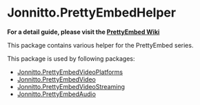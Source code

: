 # Jonnitto.PrettyEmbedHelper

**For a detail guide, please visit the [PrettyEmbed Wiki](https://github.com/jonnitto/Jonnitto.PrettyEmbedHelper/wiki)**

This package contains various helper for the PrettyEmbed series.

This package is used by following packages:

- [Jonnitto.PrettyEmbedVideoPlatforms]
- [Jonnitto.PrettyEmbedVideo]
- [Jonnitto.PrettyEmbedVideoStreaming]
- [Jonnitto.PrettyEmbedAudio]

[jonnitto.prettyembedvideoplatforms]: https://github.com/jonnitto/Jonnitto.PrettyEmbedVideoPlatforms
[jonnitto.prettyembedvideo]: https://github.com/jonnitto/Jonnitto.PrettyEmbedVideo
[jonnitto.prettyembedvideostreaming]: https://github.com/jonnitto/Jonnitto.PrettyEmbedVideoStreaming
[jonnitto.prettyembedaudio]: https://github.com/jonnitto/Jonnitto.PrettyEmbedAudio
